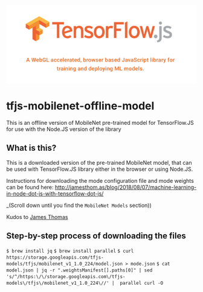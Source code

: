 ![Drag Racing](tfjs-logo.png)

# tfjs-mobilenet-offline-model
This is an offline version of MobileNet pre-trained model for TensorFlow.JS for use with the Node.JS version of the library

## What is this?

This is a downloaded version of the pre-trained MobileNet model, that can be used with TensorFlow.JS library either in the browser or using Node.JS.

Instructions for downloading the mode configuration file and mode weights can be found here: http://jamesthom.as/blog/2018/08/07/machine-learning-in-node-dot-js-with-tensorflow-dot-js/

_(Scroll down until you find the `MobileNet Models` section))

Kudos to [James Thomas](https://about.me/j_thomas)

## Step-by-step process of downloading the files

`$ brew install jq`
`$ brew install parallel`
`$ curl https://storage.googleapis.com/tfjs-models/tfjs/mobilenet_v1_1.0_224/model.json > mode.json`
`$ cat model.json | jq -r ".weightsManifest[].paths[0]" | sed 's/^/https:\/\/storage.googleapis.com\/tfjs-models\/tfjs\/mobilenet_v1_1.0_224\//' |  parallel curl -O`